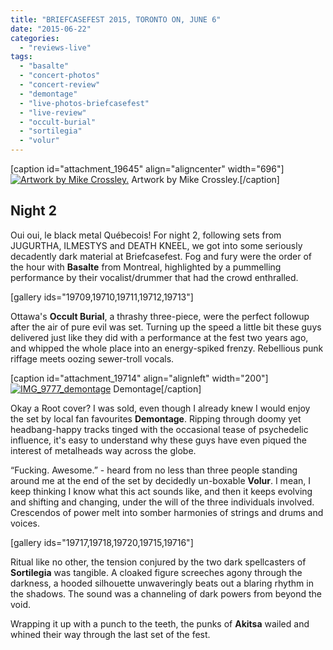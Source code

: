 ```yaml
---
title: "BRIEFCASEFEST 2015, TORONTO ON, JUNE 6"
date: "2015-06-22"
categories: 
  - "reviews-live"
tags: 
  - "basalte"
  - "concert-photos"
  - "concert-review"
  - "demontage"
  - "live-photos-briefcasefest"
  - "live-review"
  - "occult-burial"
  - "sortilegia"
  - "volur"
---
```


\[caption id="attachment\_19645" align="aligncenter" width="696"\][![Artwork by Mike Crossley.](https://hellbound.ca/wp-content/uploads/2015/06/bffest_2015_1.jpg)](https://hellbound.ca/wp-content/uploads/2015/06/bffest_2015_1.jpg) Artwork by Mike Crossley.\[/caption\]

## Night 2

Oui oui, le black metal Québecois! For night 2, following sets from JUGURTHA, ILMESTYS and DEATH KNEEL, we got into some seriously decadently dark material at Briefcasefest. Fog and fury were the order of the hour with **Basalte** from Montreal, highlighted by a pummelling performance by their vocalist/drummer that had the crowd enthralled.

\[gallery ids="19709,19710,19711,19712,19713"\]

Ottawa's **Occult Burial**, a thrashy three-piece, were the perfect followup after the air of pure evil was set. Turning up the speed a little bit these guys delivered just like they did with a performance at the fest two years ago, and whipped the whole place into an energy-spiked frenzy. Rebellious punk riffage meets oozing sewer-troll vocals.

\[caption id="attachment\_19714" align="alignleft" width="200"\][![IMG_9777_demontage](https://hellbound.ca/wp-content/uploads/2015/06/IMG_9777_demontage-200x300.jpg)](https://hellbound.ca/wp-content/uploads/2015/06/IMG_9777_demontage.jpg) Demontage\[/caption\]

Okay a Root cover? I was sold, even though I already knew I would enjoy the set by local fan favourites **Demontage**. Ripping through doomy yet headbang-happy tracks tinged with the occasional tease of psychedelic influence, it's easy to understand why these guys have even piqued the interest of metalheads way across the globe.

“Fucking. Awesome.” - heard from no less than three people standing around me at the end of the set by decidedly un-boxable **Volur**. I mean, I keep thinking I know what this act sounds like, and then it keeps evolving and shifting and changing, under the will of the three individuals involved. Crescendos of power melt into somber harmonies of strings and drums and voices.

\[gallery ids="19717,19718,19720,19715,19716"\]

Ritual like no other, the tension conjured by the two dark spellcasters of **Sortilegia** was tangible. A cloaked figure screeches agony through the darkness, a hooded silhouette unwaveringly beats out a blaring rhythm in the shadows. The sound was a channeling of dark powers from beyond the void.

Wrapping it up with a punch to the teeth, the punks of **Akitsa** wailed and whined their way through the last set of the fest.
